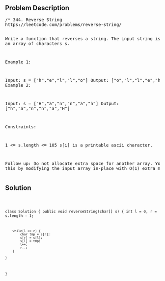 <!--
<style>
  body { font-family: Arial, sans-serif; }
  .container {{ max-width: 100%; margin: 0 auto; padding: 10px; }}
  .comment-block { max-width: 30%; background-color: #f9f9f9; padding: 10px; border-left: 5px solid #ccc; overflow-wrap: break-word; white-space: pre-wrap; }
  .code-block { background-color: #f4f4f4; padding: 10px; border: 1px solid #ddd; overflow-wrap: break-word; white-space: pre-wrap; }
</style>
-->

<div class='container'>
<h2>Problem Description</h2>
<div class='comment-block'>
<pre>
/* 344. Reverse String
https://leetcode.com/problems/reverse-string/

Write a function that reverses a string. The input string is given as an array of characters s.

 

Example 1:

Input: s = ["h","e","l","l","o"]
Output: ["o","l","l","e","h"]
Example 2:

Input: s = ["H","a","n","n","a","h"]
Output: ["h","a","n","n","a","H"]
 

Constraints:

1 <= s.length <= 105
s[i] is a printable ascii character.
 

Follow up: Do not allocate extra space for another array. 
You must do this by modifying the input array in-place with O(1) extra memory.
*/
</pre>
</div>

<h2>Solution</h2>
<div class='code-block'>
<pre><code class='language-java'>

class Solution {
    public void reverseString(char[] s) {
        int l = 0, r = s.length - 1;
        
        while(l <= r) {
            char tmp = s[r];
            s[r] = s[l];
            s[l] = tmp;
            l++;
            r--;
        }
        
    }
}</code></pre>
</div>
</div>
